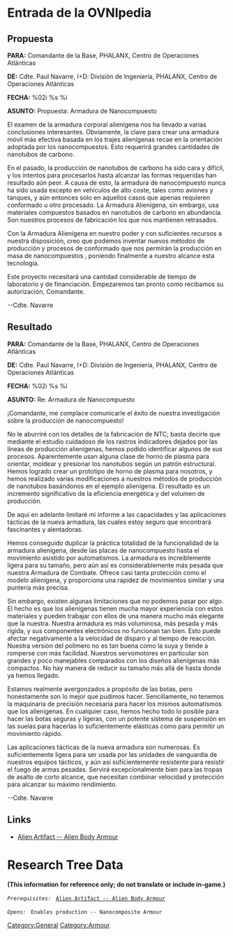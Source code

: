 # Entrada de la OVNIpedia

## Propuesta

**PARA:** Comandante de la Base, PHALANX, Centro de Operaciones
Atlánticas

**DE:** Cdte. Paul Navarre, I+D: División de Ingeniería, PHALANX, Centro
de Operaciones Atlánticas

**FECHA:** %02i %s %i

**ASUNTO:** Propuesta: Armadura de Nanocompuesto

El examen de la armadura corporal alienígena nos ha llevado a varias
conclusiones interesantes. Obviamente, la clave para crear una armadura
móvil más efectiva basada en los trajes alienígenas recae en la
orientación adoptada por los nanocompuestos. Esto requerirá grandes
cantidades de nanotubos de carbono.

En el pasado, la producción de nanotubos de carbono ha sido cara y
difícil, y los intentos para procesarlos hasta alcanzar las formas
requeridas han resultado aún peor. A causa de esto, la armadura de
nanocompuesto nunca ha sido usada excepto en vehículos de alto coste,
tales como aviones y tanques, y aún entonces solo en aquellos casos que
apenas requieren conformado u otro procesado. La Armadura Alienígena,
sin embargo, usa materiales compuestos basados en nanotubos de carbono
en abundancia. Son nuestros procesos de fabricación los que nos
mantienen retrasados.

Con la Armadura Alienígena en nuestro poder y con suficientes recursos a
nuestra disposición, creo que podemos inventar nuevos métodos de
producción y procesos de conformado que nos permirán la producción en
masa de nanocompuestos , poniendo finalmente a nuestro alcance esta
tecnología.

Este proyecto necesitará una cantidad considerable de tiempo de
laboratorio y de financiación. Empezaremos tan pronto como recibamos su
autorización, Comandante.

--Cdte. Navarre

## Resultado

**PARA:** Comandante de la Base, PHALANX, Centro de Operaciones
Atlánticas

**DE:** Cdte. Paul Navarre, I+D: División de Ingeniería, PHALANX, Centro
de Operaciones Atlánticas

**FECHA:** %02i %s %i

**ASUNTO:** Re: Armadura de Nanocompuesto

¡Comandante, me complace comunicarle el éxito de nuestra investigación
sobre la producción de nanocompuesto!

No le aburriré con los detalles de la fabricación de NTC; basta decirle
que mediante el estudio cuidadoso de los rastros indicadores dejados por
las líneas de producción alienígenas, hemos podido identificar algunos
de sus procesos. Aparentemente usan alguna clase de horno de plasma para
orientar, moldear y presionar los nanotubos según un patrón estructural.
Hemos logrado crear un prototipo de horno de plasma para nosotros, y
hemos realizado varias modificaciones a nuestros métodos de producción
de nanotubos basándonos en el ejemplo alienígena. El resultado es un
incremento significativo de la eficiencia energética y del volumen de
producción.

De aquí en adelante limitaré mi informe a las capacidades y las
aplicaciones tácticas de la nueva armadura, las cuales estoy seguro que
encontrará fascinantes y alentadoras.

Hemos conseguido duplicar la práctica totalidad de la funcionalidad de
la armadura alienígena, desde las placas de nanocompuesto hasta el
movimiento asistido por automatismos. La armadura es increíblemente
ligera para su tamaño, pero aún así es considerablemente más pesada que
nuestra Armadura de Combate. Ofrece casi tanta protección como el modelo
alienígena, y proporciona una rapidez de movimientos similar y una
puntería más precisa.

Sin embargo, existen algunas limitaciones que no podemos pasar por algo.
El hecho es que los alienígenas tienen mucha mayor experiencia con estos
materiales y pueden trabajar con ellos de una manera mucho más elegante
que la nuestra. Nuestra armadura es más voluminosa, más pesada y más
rígida, y sus componentes electrónicos no funcionan tan bien. Esto puede
afectar negativamente a la velocidad de disparo y al tiempo de reacción.
Nuestra versión del polímero no es tan buena como la suya y tiende a
romperse con más facilidad. Nuestros servomotores en particular son
grandes y poco manejables comparados con los diseños alienígenas más
compactos. No hay manera de reducir su tamaño más allá de hasta donde ya
hemos llegado.

Estamos realmente avergonzados a propósito de las botas, pero
honestamente son lo mejor que pudimos hacer. Sencillamente, no tenemos
la maquinaria de precisión necesaria para hacer los mismos automatismos
que los alienígenas. En cualquier caso, hemos hecho todo lo posible para
hacer las botas seguras y ligeras, con un potente sistema de suspensión
en las suelas para hacerlas lo suficientemente elásticas como para
permitir un movimiento rápido.

Las aplicaciones tácticas de la nueva armadura son numerosas. Es
suficientemente ligera para ser usada por las unidades de vanguardia de
nuestros equipos tácticos, y aún así suficientemente resistente para
resistir el fuego de armas pesadas. Servirá excepcionalmente bien para
las tropas de asalto de corto alcance, que necesitan combinar velocidad
y protección para alcanzar su máximo rendimiento.

--Cdte. Navarre

## Links

- [Alien Artifact -- Alien Body
  Armour](Equipment/Armor/Alien_Body_Armour "wikilink")

# Research Tree Data

**(This information for reference only; do not translate or include
in-game.)**

*`Prerequisites:`*
` `[`Alien Artifact -- Alien Body Armour`](Equipment/Armor/Alien_Body_Armour "wikilink")

*`Opens:`*
` Enables production -- Nanocomposite Armour`

[Category:General](Category:General "wikilink")
[Category:Armour](Category:Armour "wikilink")